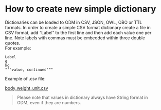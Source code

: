 # How to create new simple dictionary
Dictionaries can be loaded to ODM in CSV, JSON, OWL, OBO or TTL formats. In order to create a simple CSV format dictionary create a file in CSV format, add “Label” to the first line and then add each value one per line. Note labels with commas must be embedded within three double quotes.  
For example:
```
Label
g
kg
"""value, continued"""
```
Example of .csv file:

[body_weight_unit.csv](body_weight_unit.csv)

> Please note that values in dictionary always have String format in ODM, even if they are numbers.
